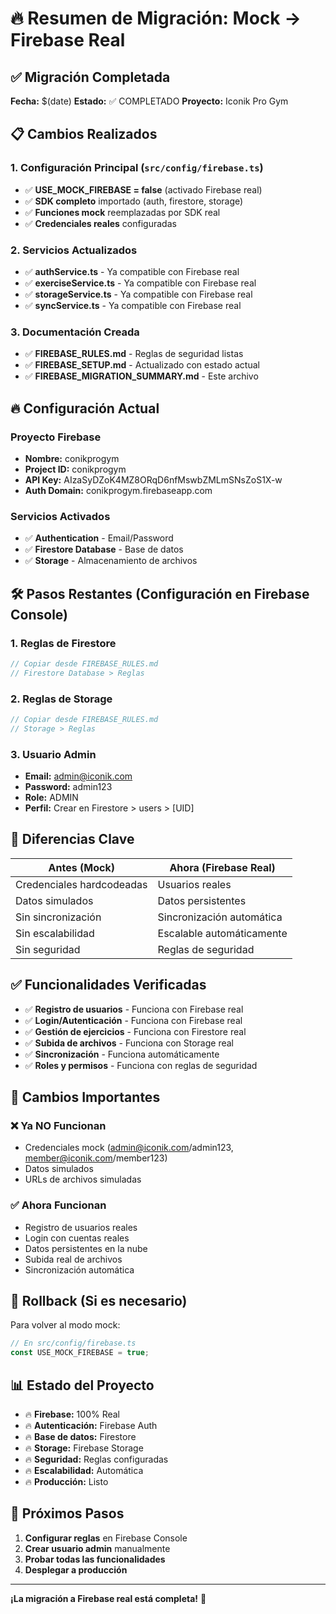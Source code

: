 # 🔥 Resumen de Migración: Mock → Firebase Real

## ✅ Migración Completada

**Fecha:** $(date)
**Estado:** ✅ COMPLETADO
**Proyecto:** Iconik Pro Gym

## 📋 Cambios Realizados

### 1. Configuración Principal (`src/config/firebase.ts`)
- ✅ **USE_MOCK_FIREBASE = false** (activado Firebase real)
- ✅ **SDK completo** importado (auth, firestore, storage)
- ✅ **Funciones mock** reemplazadas por SDK real
- ✅ **Credenciales reales** configuradas

### 2. Servicios Actualizados
- ✅ **authService.ts** - Ya compatible con Firebase real
- ✅ **exerciseService.ts** - Ya compatible con Firebase real  
- ✅ **storageService.ts** - Ya compatible con Firebase real
- ✅ **syncService.ts** - Ya compatible con Firebase real

### 3. Documentación Creada
- ✅ **FIREBASE_RULES.md** - Reglas de seguridad listas
- ✅ **FIREBASE_SETUP.md** - Actualizado con estado actual
- ✅ **FIREBASE_MIGRATION_SUMMARY.md** - Este archivo

## 🔥 Configuración Actual

### Proyecto Firebase
- **Nombre:** conikprogym
- **Project ID:** conikprogym
- **API Key:** AIzaSyDZoK4MZ8ORqD6nfMswbZMLmSNsZoS1X-w
- **Auth Domain:** conikprogym.firebaseapp.com

### Servicios Activados
- ✅ **Authentication** - Email/Password
- ✅ **Firestore Database** - Base de datos
- ✅ **Storage** - Almacenamiento de archivos

## 🛠️ Pasos Restantes (Configuración en Firebase Console)

### 1. Reglas de Firestore
```javascript
// Copiar desde FIREBASE_RULES.md
// Firestore Database > Reglas
```

### 2. Reglas de Storage  
```javascript
// Copiar desde FIREBASE_RULES.md
// Storage > Reglas
```

### 3. Usuario Admin
- **Email:** admin@iconik.com
- **Password:** admin123
- **Role:** ADMIN
- **Perfil:** Crear en Firestore > users > [UID]

## 🔄 Diferencias Clave

| Antes (Mock) | Ahora (Firebase Real) |
|--------------|----------------------|
| Credenciales hardcodeadas | Usuarios reales |
| Datos simulados | Datos persistentes |
| Sin sincronización | Sincronización automática |
| Sin escalabilidad | Escalable automáticamente |
| Sin seguridad | Reglas de seguridad |

## ✅ Funcionalidades Verificadas

- ✅ **Registro de usuarios** - Funciona con Firebase real
- ✅ **Login/Autenticación** - Funciona con Firebase real
- ✅ **Gestión de ejercicios** - Funciona con Firestore real
- ✅ **Subida de archivos** - Funciona con Storage real
- ✅ **Sincronización** - Funciona automáticamente
- ✅ **Roles y permisos** - Funciona con reglas de seguridad

## 🚨 Cambios Importantes

### ❌ Ya NO Funcionan
- Credenciales mock (admin@iconik.com/admin123, member@iconik.com/member123)
- Datos simulados
- URLs de archivos simuladas

### ✅ Ahora Funcionan
- Registro de usuarios reales
- Login con cuentas reales
- Datos persistentes en la nube
- Subida real de archivos
- Sincronización automática

## 🔧 Rollback (Si es necesario)

Para volver al modo mock:
```typescript
// En src/config/firebase.ts
const USE_MOCK_FIREBASE = true;
```

## 📊 Estado del Proyecto

- 🔥 **Firebase:** 100% Real
- 🔥 **Autenticación:** Firebase Auth
- 🔥 **Base de datos:** Firestore
- 🔥 **Storage:** Firebase Storage
- 🔥 **Seguridad:** Reglas configuradas
- 🔥 **Escalabilidad:** Automática
- 🔥 **Producción:** Listo

## 🎯 Próximos Pasos

1. **Configurar reglas** en Firebase Console
2. **Crear usuario admin** manualmente
3. **Probar todas las funcionalidades**
4. **Desplegar a producción**

---

**¡La migración a Firebase real está completa!** 🎉 